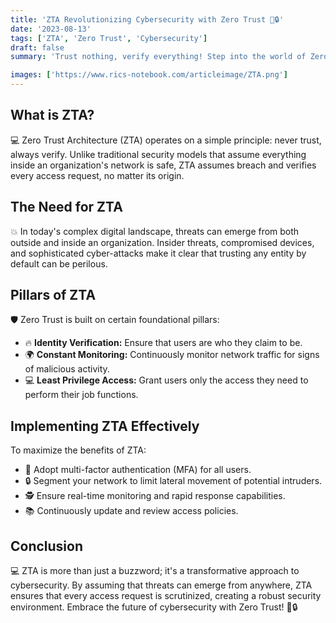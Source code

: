 ```yaml
---
title: 'ZTA Revolutionizing Cybersecurity with Zero Trust 🚫🔒'
date: '2023-08-13'
tags: ['ZTA', 'Zero Trust', 'Cybersecurity']
draft: false
summary: 'Trust nothing, verify everything! Step into the world of Zero Trust Architecture and understand why its become a cornerstone in modern cybersecurity strategies.'

images: ['https://www.rics-notebook.com/articleimage/ZTA.png']
---
```


## What is ZTA?

💻 Zero Trust Architecture (ZTA) operates on a simple principle: never trust, always verify. Unlike traditional security models that assume everything inside an organization's network is safe, ZTA assumes breach and verifies every access request, no matter its origin.

## The Need for ZTA

💥 In today's complex digital landscape, threats can emerge from both outside and inside an organization. Insider threats, compromised devices, and sophisticated cyber-attacks make it clear that trusting any entity by default can be perilous.

## Pillars of ZTA

🛡️ Zero Trust is built on certain foundational pillars:

- 🔥 **Identity Verification:** Ensure that users are who they claim to be.
- 🌍 **Constant Monitoring:** Continuously monitor network traffic for signs of malicious activity.
- 💻 **Least Privilege Access:** Grant users only the access they need to perform their job functions.

## Implementing ZTA Effectively

To maximize the benefits of ZTA:

- 🔄 Adopt multi-factor authentication (MFA) for all users.
- 🔒 Segment your network to limit lateral movement of potential intruders.
- 🕵️ Ensure real-time monitoring and rapid response capabilities.
- 📚 Continuously update and review access policies.

## Conclusion

💻 ZTA is more than just a buzzword; it's a transformative approach to cybersecurity. By assuming that threats can emerge from anywhere, ZTA ensures that every access request is scrutinized, creating a robust security environment. Embrace the future of cybersecurity with Zero Trust! 🚫🔒
